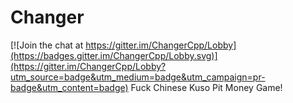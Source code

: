 # Changer

[![Join the chat at https://gitter.im/ChangerCpp/Lobby](https://badges.gitter.im/ChangerCpp/Lobby.svg)](https://gitter.im/ChangerCpp/Lobby?utm_source=badge&utm_medium=badge&utm_campaign=pr-badge&utm_content=badge)
Fuck Chinese Kuso Pit Money Game!
